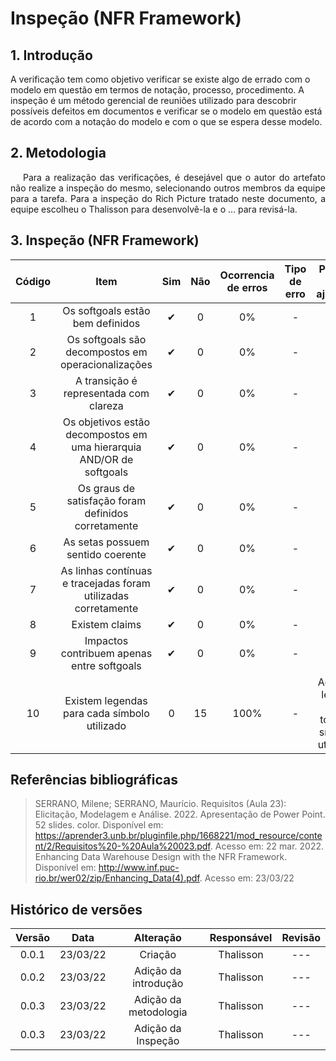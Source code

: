 # Inspeção (NFR Framework)

## 1. Introdução

<p style="text-indent: 20px; text-align: justify">

A verificação tem como objetivo verificar se existe algo de errado com o modelo em questão em termos de notação, processo, procedimento. A inspeção é um método gerencial de reuniões utilizado para descobrir possíveis defeitos em documentos e verificar se o modelo em questão está de acordo com a notação do modelo e com o que se espera desse modelo.
</p>

## 2. Metodologia

<p style="text-indent: 20px; text-align: justify">
Para a realização das verificações, é desejável que o autor do artefato não realize a inspeção do mesmo, selecionando outros membros da equipe para a tarefa. Para a inspeção do Rich Picture tratado neste documento, a equipe escolheu o Thalisson para desenvolvê-la e o ... para revisá-la.
</p>

## 3. Inspeção (NFR Framework)

|Código|Item|Sim|Não|Ocorrencia de erros|Tipo de erro|Pontos a serem ajustados|
|:---:|:---:|:---:|:---:|:---:|:---:|:---:|
|1|Os softgoals estão bem definidos|✔|0|0%|-|-|
|2|Os softgoals são decompostos em operacionalizações|✔|0|0%|-|-|
|3|A transição é representada com clareza|✔|0|0%|-|-|
|4|Os objetivos estão decompostos em uma hierarquia AND/OR de softgoals|✔|0|0%|-|-|
|5|Os graus de satisfação foram definidos corretamente|✔|0|0%|-|-|
|6|As setas possuem sentido coerente|✔|0|0%|-|-|
|7|As linhas contínuas e tracejadas foram utilizadas corretamente|✔|0|0%|-|-|
|8|Existem claims|✔|0|0%|-|-|
|9|Impactos contribuem apenas entre softgoals|✔|0|0%|-|-|
|10|Existem legendas para cada símbolo utilizado|0|15|100%|-|Adicionar legenda para todos os símbolos utilizados|

## Referências bibliográficas

> SERRANO, Milene; SERRANO, Maurício. Requisitos (Aula 23): Elicitação, Modelagem e Análise. 2022. Apresentação de Power Point. 52 slides. color. Disponível em: https://aprender3.unb.br/pluginfile.php/1668221/mod_resource/content/2/Requisitos%20-%20Aula%20023.pdf. Acesso em: 22 mar. 2022.
> Enhancing Data Warehouse Design with the NFR Framework. Disponível em: http://www.inf.puc-rio.br/wer02/zip/Enhancing_Data(4).pdf. Acesso em: 23/03/22

## Histórico de versões

Versão|Data|Alteração|Responsável|Revisão|
:-:|:-:|:-:|:-:|:-:|
0.0.1|23/03/22|Criação|Thalisson|---|
0.0.2|23/03/22|Adição da introdução|Thalisson|---|
0.0.3|23/03/22|Adição da metodologia|Thalisson|---|
0.0.3|23/03/22|Adição da Inspeção|Thalisson|---|
